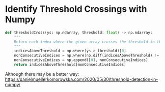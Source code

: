 # Identify Threshold Crossings with Numpy

```py
def thresholdCross(ys: np.ndarray, threshold: float) -> np.ndarray:
    """
    Return each index where the given array crosses the threshold in the positive direction.
    """
    indicesAboveThreshold = np.where(ys > threshold)[0]
    nonConsecutiveIndices = np.where(np.diff(indicesAboveThreshold) != 1)[0]+1
    nonConsecutiveIndices = np.append([0], nonConsecutiveIndices)
    return indicesAboveThreshold[nonConsecutiveIndices]
```

Although there may be a better way: https://danielmuellerkomorowska.com/2020/05/30/threshold-detection-in-numpy/
